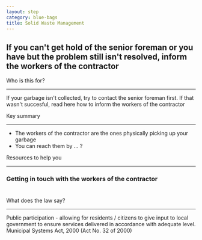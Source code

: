 ```yaml
---
layout: step
category: blue-bags
title: Solid Waste Management
---
```

<h2 class="step-title">
  <i class="fa fa-fw fa-question-circle" aria-hidden="true"></i> If you can't get hold of the senior foreman or you have but the problem still isn't resolved, inform the workers of the contractor
</h2>

<div class="row flex">
  <div class="col-md-6">
    <div class="intro">
      <div class="header"><i class="fa fa-fw fa-users" aria-hidden="true"></i> Who is this for?</div>
      <hr>
      <p>If your garbage isn't collected, try to contact the senior foreman first. If that wasn't succesful, read here how to inform the workers of the contractor</p>
    </div>
  </div>
  <div class="col-md-6">
    <div class="summary">
      <div class="header"><i class="fa fa-fw fa-exclamation-circle" aria-hidden="true"></i> Key summary</div>
      <hr>
      <ul class="fa-ul">
        <li><i class="fa-li fa fa-truck"></i>The workers of the contractor are the ones physically picking up your garbage</li>
        <li><i class="fa-li fa fa-comments-o"></i>You can reach them by ... ?</li>
      </ul>
    </div>
  </div>
  <div class="col-md-6">
    <div class="resources">
      <div class="header">
        <i class="fa fa-fw fa-wrench" aria-hidden="true"></i> Resources to help you
      </div>
      <hr>
      <div class="body">
        <h3>Getting in touch with the workers of the contractor</h3>
        <h1>
          <i class="fa fa-question" aria-hidden="true"></i>
          <i class="fa fa-question" aria-hidden="true"></i>
          <i class="fa fa-question" aria-hidden="true"></i>
        </h1>
      </div>
    </div>
  </div>
  <div class="col-md-6">
    <div class="legal-info">
      <div class="header">
        <i class="fa fa-fw fa-gavel" aria-hidden="true"></i> What does the law say?
      </div>
      <hr>
      <div class="body">
        <p>Public participation - allowing for residents / citizens to give input to local government to ensure services delivered in accordance with adequate level. Municipal Systems Act, 2000 (Act No. 32 of 2000)</p>
      </div>
    </div>
  </div>
</div>
